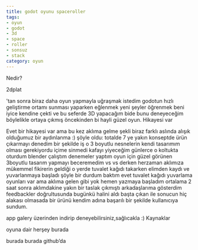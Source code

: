 ```yaml
---
title: godot oyunu spaceroller
tags:
- oyun
- godot
- 3d
- space
- roller
- sonsuz
- stack
category: oyun
---
```


Nedir?

2dplat

'tan sonra biraz daha oyun yapmayla uğraşmak istedim godotun hızlı geliştirme ortamı sunması yaparken eğlenmek yeni şeyler öğrenmek beni iyice kendine çekti ve bu seferde 3D yapacağım bide bunu deneyeceğim böylelikle ortaya çıkmış öncekinden bi hayli güzel oyun.
Hikayesi var

Evet bir hikayesi var ama bu kez aklıma gelme şekli biraz farklı aslında alışık olduğumuz bir aydınlanma :) şöyle oldu:
totalde 7 ye yakın konseptde ürün çıkarmayı denedim bir şekilde iş o 3 boyutlu nesnelerin kendi tasarımım olması gerekiyordu içime sinmedi kafayı yiyeceğim günlerce o koltukta oturdum blender çalıştım denemeler yaptım oyun için güzel görünen 3boyutlu tasarım yapmayı beceremedim vs vs derken
herzaman aklımıza mükemmel fikirerin geldiği o yerde tuvalet kağıdı takarken elimden kaydı ve yuvarlanmaya başladı şöyle bir durdum baktım evet tuvalet kağıdı yuvarlama oyunları var ama aklıma gelen gibi yok
hemen yazmaya başladım ortalama 2 saat sonra aklımdakine yakın bir taslak çıkmıştı arkadaşlarıma gösterdim feedbackler doğrultusunda bugünkü halini aldı başta çıkan ile sonucun hiç alakası olmasada bir ürünü kendim adına başarılı bir şekilde kullanıcıya sundum.

app galery üzerinden indirip deneyebilirsiniz,sağlıcakla :)
Kaynaklar

oyuna dair herşey burada

burada burada github’da
